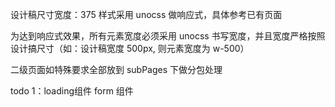 设计稿尺寸宽度：375
样式采用 unocss 做响应式，具体参考已有页面

为达到响应式效果，所有元素宽度必须采用 unocss 书写宽度，并且宽度严格按照设计搞尺寸（如：设计稿宽度 500px, 则元素宽度为 w-500）

二级页面如特殊要求全部放到 subPages 下做分包处理




todo
1：loading组件 form 组件